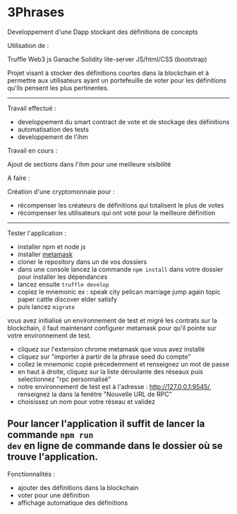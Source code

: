 # 3Phrases
Developpement d'une Dapp stockant des définitions de concepts

Utilisation de :

Truffle 
Web3 js
Ganache
Solidity
lite-server
JS/html/CSS (bootstrap)

Projet visant à stocker des définitions courtes dans la blockchain et à permettre aux utilisateurs ayant un portefeuille de voter pour les définitions qu'ils pensent les plus pertinentes.

-----
Travail effectué :

- developpement du smart contract de vote et de stockage des définitions
- automatisation des tests
- developpement de l'ihm 

Travail en cours :

Ajout de sections dans l'ihm pour une meilleure visibilité 

A faire :

Création d'une cryptomonnaie pour :

- récompenser les créateurs de définitions qui totalisent le plus de votes
- récompenser les utilisateurs qui ont voté pour la meilleure définition

-----

Tester l'application :

- installer npm et node js
- installer <a href="https://metamask.io/">metamask</a>
- cloner le repository dans un de vos dossiers
- dans une console lancez la commande <code>npm install</code> dans votre dossier pour installer les dépendances
- lancez ensuite <code>truffle develop</code> 
- copiez le mnemonic ex : speak city pelican marriage jump again topic paper cattle discover elder satisfy 
- puis lancez <code>migrate</code>

vous avez initialisé un environnement de test et migré les contrats sur la blockchain, il faut maintenant configurer metamask pour qu'il pointe sur votre environnement de test.

- cliquez sur l'extension chrome metamask que vous avez installé
- cliquez sur "importer à partir de la phrase seed du compte"
- collez le mnemonic copié précedemment et renseignez un mot de passe
- en haut à droite, cliquez sur la liste déroulante des réseaux puis selectionnez "rpc personnalisé"
- notre environnement de test est à l'adresse : http://127.0.0.1:9545/, renseignez la dans la fenêtre "Nouvelle URL de RPC"
- choisissez un nom pour votre réseau et validez

Pour lancer l'application il suffit de lancer la commande <code>npm run dev</code> en ligne de commande dans le dossier où se trouve l'application.
-----
Fonctionnalités : 

- ajouter des définitions dans la blockchain
- voter pour une définition
- affichage automatique des définitions
